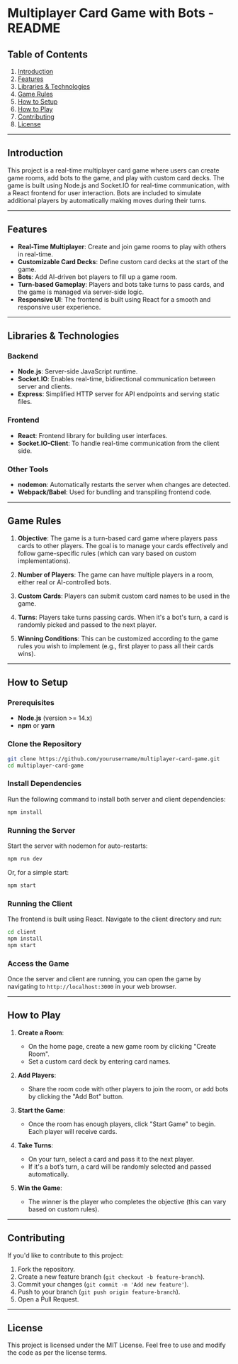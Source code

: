 
# Multiplayer Card Game with Bots - README

## Table of Contents
1. [Introduction](#introduction)
2. [Features](#features)
3. [Libraries & Technologies](#libraries--technologies)
4. [Game Rules](#game-rules)
5. [How to Setup](#how-to-setup)
6. [How to Play](#how-to-play)
7. [Contributing](#contributing)
8. [License](#license)

---

## Introduction
This project is a real-time multiplayer card game where users can create game rooms, add bots to the game, and play with custom card decks. The game is built using Node.js and Socket.IO for real-time communication, with a React frontend for user interaction. Bots are included to simulate additional players by automatically making moves during their turns.

---

## Features
- **Real-Time Multiplayer**: Create and join game rooms to play with others in real-time.
- **Customizable Card Decks**: Define custom card decks at the start of the game.
- **Bots**: Add AI-driven bot players to fill up a game room.
- **Turn-based Gameplay**: Players and bots take turns to pass cards, and the game is managed via server-side logic.
- **Responsive UI**: The frontend is built using React for a smooth and responsive user experience.

---

## Libraries & Technologies

### Backend
- **Node.js**: Server-side JavaScript runtime.
- **Socket.IO**: Enables real-time, bidirectional communication between server and clients.
- **Express**: Simplified HTTP server for API endpoints and serving static files.

### Frontend
- **React**: Frontend library for building user interfaces.
- **Socket.IO-Client**: To handle real-time communication from the client side.

### Other Tools
- **nodemon**: Automatically restarts the server when changes are detected.
- **Webpack/Babel**: Used for bundling and transpiling frontend code.
  
---

## Game Rules

1. **Objective**: The game is a turn-based card game where players pass cards to other players. The goal is to manage your cards effectively and follow game-specific rules (which can vary based on custom implementations).

2. **Number of Players**: The game can have multiple players in a room, either real or AI-controlled bots.

3. **Custom Cards**: Players can submit custom card names to be used in the game.

4. **Turns**: Players take turns passing cards. When it's a bot's turn, a card is randomly picked and passed to the next player.

5. **Winning Conditions**: This can be customized according to the game rules you wish to implement (e.g., first player to pass all their cards wins).

---

## How to Setup

### Prerequisites
- **Node.js** (version >= 14.x)
- **npm** or **yarn**
  
### Clone the Repository
```bash
git clone https://github.com/yourusername/multiplayer-card-game.git
cd multiplayer-card-game
```

### Install Dependencies
Run the following command to install both server and client dependencies:
```bash
npm install
```

### Running the Server
Start the server with nodemon for auto-restarts:
```bash
npm run dev
```

Or, for a simple start:
```bash
npm start
```

### Running the Client
The frontend is built using React. Navigate to the client directory and run:
```bash
cd client
npm install
npm start
```

### Access the Game
Once the server and client are running, you can open the game by navigating to `http://localhost:3000` in your web browser.

---

## How to Play

1. **Create a Room**: 
   - On the home page, create a new game room by clicking "Create Room".
   - Set a custom card deck by entering card names.

2. **Add Players**: 
   - Share the room code with other players to join the room, or add bots by clicking the "Add Bot" button.

3. **Start the Game**: 
   - Once the room has enough players, click "Start Game" to begin. Each player will receive cards.

4. **Take Turns**: 
   - On your turn, select a card and pass it to the next player.
   - If it's a bot’s turn, a card will be randomly selected and passed automatically.

5. **Win the Game**: 
   - The winner is the player who completes the objective (this can vary based on custom rules).

---

## Contributing

If you'd like to contribute to this project:
1. Fork the repository.
2. Create a new feature branch (`git checkout -b feature-branch`).
3. Commit your changes (`git commit -m 'Add new feature'`).
4. Push to your branch (`git push origin feature-branch`).
5. Open a Pull Request.

---

## License

This project is licensed under the MIT License. Feel free to use and modify the code as per the license terms.

